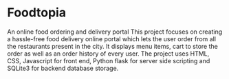 # Foodtopia
An online food ordering and delivery portal
This project focuses on creating a hassle-free food delivery online portal which lets the user order from all the restaurants 
present in the city. It displays menu items, cart to store the order as well as an order history of every user.
The project uses HTML, CSS, Javascript for front end, Python flask for server side scripting and SQLite3 for backend database storage.
